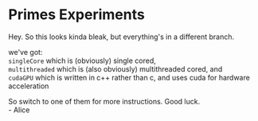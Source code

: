 # Primes Experiments

Hey. So this looks kinda bleak, but everything's in a different branch.  

we've got:  
`singleCore` which is (obviously) single cored,  
`multithreaded` which is (also obviously) multithreaded cored, and  
`cudaGPU` which is written in c++ rather than c, and uses cuda for hardware acceleration  
  
So switch to one of them for more instructions. Good luck.  
 \- Alice
